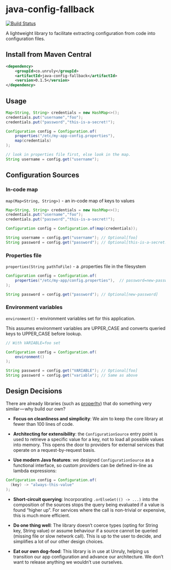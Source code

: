 # java-config-fallback

[![Build Status](https://travis-ci.org/unruly/java-config-fallback.svg?branch=master)](https://travis-ci.org/unruly/java-config-fallback)

A lightweight library to facilitate extracting configuration from code into configuration files.

## Install from Maven Central

```xml
<dependency>
    <groupId>co.unruly</groupId>
    <artifactId>java-config-fallback</artifactId>
    <version>0.1.5</version>
</dependency>
```

## Usage

```java
Map<String, String> credentials = new HashMap<>();
credentials.put("username","foo");
credentials.put("password","this-is-a-secret!");

Configuration config = Configuration.of(
    properties("/etc/my-app-config.properties"),
    map(credentials)
);

// look in properties file first, else look in the map.
String username = config.get("username"); 
```

## Configuration Sources

### In-code map

`map(Map<String, String>)` - an in-code map of keys to values

```java
Map<String, String> credentials = new HashMap<>();
credentials.put("username","foo");
credentials.put("password","this-is-a-secret!");

Configuration config = Configuration.of(map(credentials));

String username = config.get("username"); // Optional[foo]
String password = config.get("password"); // Optional[this-is-a-secret!]
```

### Properties file

`properties(String pathToFile)` - a .properties file in the filesystem

```java
Configuration config = Configuration.of(
    properties("/etc/my-app/config.properties"),  // password=new-password
);

String password = config.get("password"); // Optional[new-password]
```

### Environment variables

`environment()` - environment variables set for this application.

This assumes environment variables are UPPER_CASE and converts queried keys to UPPER_CASE before lookup.

```java
// With VARIABLE=foo set

Configuration config = Configuration.of(
    environment()
);

String password = config.get("VARIABLE"); // Optional[foo]
String password = config.get("variable"); // Same as above
```
## Design Decisions

There are already libraries (such as [properlty](https://github.com/ufoscout/properlty)) that do something very similar — why build our own?

 * **Focus on cleanliness and simplicity**: We aim to keep the core library at fewer than 100 lines of code.
 
 * **Architecting for extensibility**: the `ConfigurationSource` entry point is used to retrieve a specific value for a key, not to load all possible values into memory. This opens the door to providers for external services that operate on a request-by-request basis.
 
 * **Use modern Java features**: we designed `ConfigurationSource` as a functional interface, so custom providers can be defined in-line as lambda expressions:
```java
Configuration config = Configuration.of(
  (key) -> "always-this-value"
);
```

 * **Short-circuit querying**: Incorporating `.orElseGet(() -> ...)` into the composition of the sources stops the query being evaluated if a value is found “higher up”. For services where the call is non-trivial or expensive, this is much more efficient.
 
 * **Do one thing well**: The library doesn’t coerce types (opting for String key, String value) or assume behaviour if a source cannot be queried (missing file or slow network call). This is up to the user to decide, and simplifies a lot of our other design choices.
 
 * **Eat our own dog-food**: This library is in use at Unruly, helping us transition our app configuration and advance our architecture. We don’t want to release anything we wouldn’t use ourselves.
